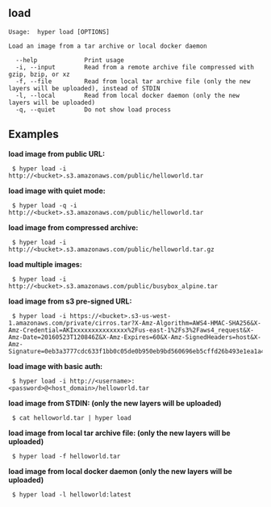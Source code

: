 ## load

    Usage:	hyper load [OPTIONS]

    Load an image from a tar archive or local docker daemon

      --help             Print usage
      -i, --input        Read from a remote archive file compressed with gzip, bzip, or xz
      -f, --file         Read from local tar archive file (only the new layers will be uploaded), instead of STDIN
      -l, --local        Read from local docker daemon (only the new layers will be uploaded)
      -q, --quiet        Do not show load process

## Examples

**load image from public URL:**

     $ hyper load -i http://<bucket>.s3.amazonaws.com/public/helloworld.tar

**load image with quiet mode:**

     $ hyper load -q -i http://<bucket>.s3.amazonaws.com/public/helloworld.tar

**load image from compressed archive:**

     $ hyper load -i http://<bucket>.s3.amazonaws.com/public/helloworld.tar.gz

**load multiple images:**

     $ hyper load -i http://<bucket>.s3.amazonaws.com/public/busybox_alpine.tar

**load image from s3 pre-signed URL:**

     $ hyper load -i https://<bucket>.s3-us-west-1.amazonaws.com/private/cirros.tar?X-Amz-Algorithm=AWS4-HMAC-SHA256&X-Amz-Credential=AKIxxxxxxxxxxxxxxx%2Fus-east-1%2Fs3%2Faws4_request&X-Amz-Date=20160523T120846Z&X-Amz-Expires=60&X-Amz-SignedHeaders=host&X-Amz-Signature=0eb3a3777cdc633f1bb0c05de0b950eb9bd560696eb5cffd26b493e1ea1a4fb0

**load image with basic auth:**

     $ hyper load -i http://<username>:<password>@<host_domain>/helloworld.tar

**load image from STDIN: (only the new layers will be uploaded)**

     $ cat helloworld.tar | hyper load

**load image from local tar archive file: (only the new layers will be uploaded)**

     $ hyper load -f helloworld.tar

**load image from local docker daemon (only the new layers will be uploaded)**

     $ hyper load -l helloworld:latest

